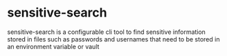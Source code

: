 # sensitive-search
sensitive-search is a configurable cli tool to find sensitive information stored in files such as passwords and usernames that need to be stored in an environment variable or vault
